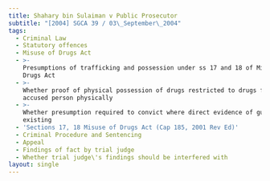 ```yaml
---
title: Shahary bin Sulaiman v Public Prosecutor
subtitle: "[2004] SGCA 39 / 03\_September\_2004"
tags:
  - Criminal Law
  - Statutory offences
  - Misuse of Drugs Act
  - >-
    Presumptions of trafficking and possession under ss 17 and 18 of Misuse of
    Drugs Act
  - >-
    Whether proof of physical possession of drugs restricted to drugs found on
    accused person physically
  - >-
    Whether presumption required to convict where direct evidence of guilt
    existing
  - 'Sections 17, 18 Misuse of Drugs Act (Cap 185, 2001 Rev Ed)'
  - Criminal Procedure and Sentencing
  - Appeal
  - Findings of fact by trial judge
  - Whether trial judge\'s findings should be interfered with
layout: single
---
```


